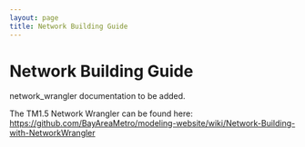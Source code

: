 ```yaml
---
layout: page
title: Network Building Guide
---
```


# Network Building Guide

network_wrangler documentation to be added.

The TM1.5 Network Wrangler can be found here: https://github.com/BayAreaMetro/modeling-website/wiki/Network-Building-with-NetworkWrangler
